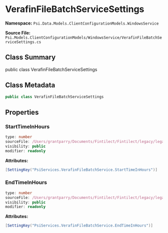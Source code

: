 # VerafinFileBatchServiceSettings

**Namespace:** `Psi.Data.Models.ClientConfigurationModels.WindowsService`

**Source File:** `Psi.Models.ClientConfigurationModels/WindowsService/VerafinFileBatchServiceSettings.cs`

## Class Summary

public class VerafinFileBatchServiceSettings

## Class Metadata

```typescript
public class VerafinFileBatchServiceSettings
```

## Properties

### StartTimeInHours

```typescript
type: number
sourceFile: /Users/grantparry/Documents/Fintilect/Fintilect/legacy/legacy-apis/Psi.Models.ClientConfigurationModels/WindowsService/VerafinFileBatchServiceSettings.cs
visibility: public
modifier: readonly
```

**Attributes:**
```csharp
[SettingKey("PsiServices.VerafinFileBatchService.StartTimeInHours")]
```

### EndTimeInHours

```typescript
type: number
sourceFile: /Users/grantparry/Documents/Fintilect/Fintilect/legacy/legacy-apis/Psi.Models.ClientConfigurationModels/WindowsService/VerafinFileBatchServiceSettings.cs
visibility: public
modifier: readonly
```

**Attributes:**
```csharp
[SettingKey("PsiServices.VerafinFileBatchService.EndTimeInHours")]
```
